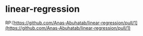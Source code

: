 # linear-regression

RP:[https://github.com/Anas-Abuhatab/linear-regression/pull/1](https://github.com/Anas-Abuhatab/linear-regression/pull/1)